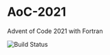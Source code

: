 # AoC-2021

Advent of Code 2021 with Fortran

![Build Status](https://github.com/jacobwilliams/AoC-2021/actions/workflows/CI.yml/badge.svg)
